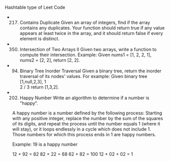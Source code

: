 Hashtable type of Leet Code

- 217. Contains Duplicate
  Given an array of integers, find if the array contains any duplicates. Your function should return true if any value appears at least twice in the array, and it should return false if every element is distinct.

- 350. Intersection of Two Arrays II
  Given two arrays, write a function to compute their intersection.
  Example:
  Given nums1 = [1, 2, 2, 1], nums2 = [2, 2], return [2, 2].

- 94. Binary Tree Inorder Traversal
  Given a binary tree, return the inorder traversal of its nodes' values.
  For example:
  Given binary tree [1,null,2,3],
  1
  \
   2
  /
 3
 return [1,3,2].

- 202. Happy Number
  Write an algorithm to determine if a number is "happy".

  A happy number is a number defined by the following process: Starting with any positive integer, replace the number by the sum of the squares of its digits, and repeat the process until the number equals 1 (where it will stay), or it loops endlessly in a cycle which does not include 1. Those numbers for which this process ends in 1 are happy numbers.

  Example: 19 is a happy number

  12 + 92 = 82
  82 + 22 = 68
  62 + 82 = 100
  12 + 02 + 02 = 1
